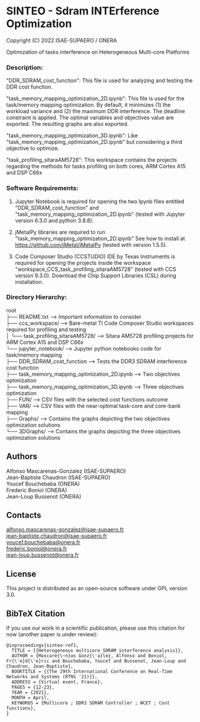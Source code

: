 # SINTEO - Sdram INTErference Optimization

Copyright (C) 2022 ISAE-SUPAERO / ONERA

Optimization of tasks interference on Heterogeneous Multi-core Platforms

### Description:

"DDR_SDRAM_cost_function": This file is used for analyzing and testing the DDR cost function.

"task_memory_mapping_optimization_2D.ipynb": This file is used for the task/memory mapping optimization.
					     By default, it minimizes (1) the workload variance and (2) the 
					     maximum DDR interference. The deadline constraint is applied.
					     The optimal variables and objectives value are exported.
					     The resulting graphs are also exported.
					     
"task_memory_mapping_optimization_3D.ipynb": Like "task_memory_mapping_optimization_2D.ipynb" but
					     considering a third objective to optimize.
					     
"task_profiling_sitaraAM5728": This workspace contains the projects regarding the methods
			       for tasks profiling on both cores, ARM Cortex A15 and DSP C66x

### Software Requirements:

1. Jupyter Notebook is required for opening the two Ipynb files entitled 
   "DDR_SDRAM_cost_function" and "task_memory_mapping_optimization_2D.ipynb"
   (tested with Jupyter version 6.3.0 and python 3.8.8).
   
2. jMetalPy libraries are required to run "task_memory_mapping_optimization_2D.ipynb"
   See how to install at https://github.com/jMetal/jMetalPy
   (tested with version 1.5.5).
   
3. Code Composer Studio (CCSTUDIO) IDE by Texas Instruments is required for 
   opening the projects inside the workspace "workspace_CCS_task_profiling_sitaraAM5728"
   (tested with CCS version 9.3.0). Download the Chip Support Libraries (CSL) during installation.

### Directory Hierarchy:


root <br />
├── README.txt  -->  Important information to consider  <br />
├── ccs_workspace/  -->  Bare-metal TI Code Composer Studio workspaces required for profiling and testing <br />
│         └── task_profiling_sitaraAM5728/  -->  Sitara AM5728 profiling projects for ARM Cortex A15 and DSP C66x <br />
└── jupyter_notebook/  -->  Jupyter python notebooks code for task/memory mapping <br />
          ├── DDR_SDRAM_cost_function  -->  Tests the DDR3 SDRAM interference cost function <br />
          ├── task_memory_mapping_optimization_2D.ipynb  --> Two objectives optimization <br />
          ├── task_memory_mapping_optimization_3D.ipynb  --> Three objectives optimization <br />
          ├── FUN/  -->  CSV files with the selected cost functions outcome <br />
          ├── VAR/  -->  CSV files with the near-optimal task-core and core-bank mapping <br />
          ├── Graphs/  --> Contains the graphs depicting the two objectives optimization solutions <br />
          └── 3DGraphs/  --> Contains the graphs depicting the three objectives optimization solutions <br />

## Authors

Alfonso Mascarenas-Gonzalez (ISAE-SUPAERO) <br />
Jean-Baptiste Chaudron (ISAE-SUPAERO) <br />
Youcef Bouchebaba (ONERA) <br />
Frederic Boniol (ONERA) <br />
Jean-Loup Bussenot (ONERA) <br />

## Contacts

alfonso.mascarenas-gonzalez@isae-supaero.fr <br />
jean-baptiste.chaudron@isae-supaero.fr <br />
youcef.bouchebaba@onera.fr <br />
frederic.boniol@onera.fr <br />
jean-loup.bussenot@onera.fr <br />

## License

This project is distributed as an open-source software under GPL version 3.0.

## BibTeX Citation

If you use our work in a scientific publication, please use this citation for now (another paper is under review):

```
@inproceedings{sinteo-ref1,
  TITLE = {{Heterogeneous multicore SDRAM interference analysis}},
  AUTHOR = {Mascare{\~n}as Gonz{\'a}lez, Alfonso and Boniol, Fr{\'e}d{\'e}ric and Bouchebaba, Youcef and Bussenot, Jean-Loup and Chaudron, Jean-Baptiste},
  BOOKTITLE = {{The 29th International Conference on Real-Time Networks and Systems (RTNS '21)}},
  ADDRESS = {Virtual event, France},
  PAGES = {12-23},
  YEAR = {2021},
  MONTH = April,
  KEYWORDS = {Multicore ; DDR3 SDRAM Controller ; WCET ; Cost functions},
}





